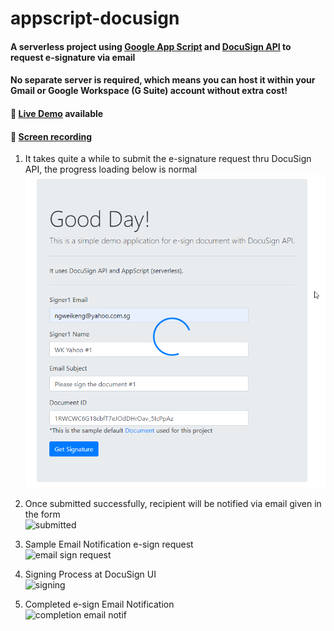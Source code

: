 # appscript-docusign
#### A serverless project using [Google App Script](https://developers.google.com/apps-script) and [DocuSign API](https://www.docusign.com/products/apis) to request e-signature via email

#### No separate server is required, which means you can host it within your Gmail or Google Workspace (G Suite) account without extra cost!

#### :book: [Live Demo](https://script.google.com/macros/s/AKfycbwGbe9BYrs4Fej0aoSj6ad0W2vhJRXSynK-11IttfxLL6F0YRk/exec) available
#### :movie_camera: [Screen recording](https://drive.google.com/file/d/1qrTp309q8hbmv3OSd-eL9n62b_0mSZfY/view?usp=sharing)

1. It takes quite a while to submit the e-signature request thru DocuSign API, the progress loading below is normal  
   ![submission loading](https://github.com/hawkng/appscript-docusign/blob/main/docusign-loading.png)

2. Once submitted successfully, recipient will be notified via email given in the form  
   ![submitted](https://drive.google.com/uc?export=view&id=1wnbieCR5Xs2Fi-9M8Iu8JvH7hM9YO1wI)

3. Sample Email Notification e-sign request  
   ![email sign request](https://drive.google.com/uc?export=view&id=1RZjSycVaER80J5QbcYf8wTkImLKnc9ne)

4. Signing Process at DocuSign UI  
   ![signing](https://drive.google.com/uc?export=view&id=1GR-jdoYHsrpCDPS-ycOaw6GTDOarKE7D)

5. Completed e-sign Email Notification  
   ![completion email notif](https://drive.google.com/uc?export=view&id=1CMaLLBxRu628OexAA6in9G05eAC-97SG)


